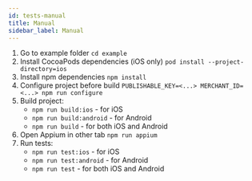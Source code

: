 ```yaml
---
id: tests-manual
title: Manual
sidebar_label: Manual
---
```


1. Go to example folder `cd example`
2. Install CocoaPods dependencies (iOS only) `pod install --project-directory=ios`
3. Install npm dependencies `npm install`
4. Configure project before build `PUBLISHABLE_KEY=<...> MERCHANT_ID=<...> npm run configure`
5. Build project:
   - `npm run build:ios` - for iOS
   - `npm run build:android` - for Android
   - `npm run build` - for both iOS and Android
6. Open Appium in other tab `npm run appium`
7. Run tests:
   - `npm run test:ios` - for iOS
   - `npm run test:android` - for Android
   - `npm run test` - for both iOS and Android
